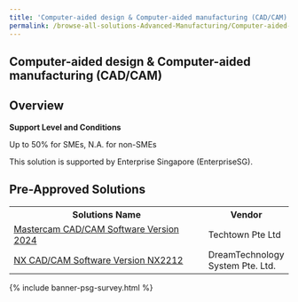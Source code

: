 ```yaml
---
title: 'Computer-aided design & Computer-aided manufacturing (CAD/CAM)'
permalink: /browse-all-solutions-Advanced-Manufacturing/Computer-aided-design-Computer-aided-manufacturing--CAD-CAM-
---
```


## Computer-aided design & Computer-aided manufacturing (CAD/CAM)
## Overview

**Support Level and Conditions**

Up to 50% for SMEs, N.A. for non-SMEs

This solution is supported by Enterprise Singapore (EnterpriseSG).

## Pre-Approved Solutions

<table>
<tr>
<th style='width: auto;'><b>Solutions Name</b></th>
<th style='width: 30%;'><b>Vendor</b></th>
</tr>
<tr>
<td><a href='/productivity-solutions-grant/solutionrepo/199601212E-Mstrcm-CADCAM-Softwr-v-2024-G' target='_blank'>Mastercam CAD/CAM Software Version 2024</a><br></td>
<td>Techtown Pte Ltd</td>
</tr>
<tr>
<td><a href='/productivity-solutions-grant/solutionrepo/201537419Z-NX-CADCAM-Softwr-v-NX2212-G' target='_blank'>NX CAD/CAM Software Version NX2212</a><br></td>
<td>DreamTechnology System Pte. Ltd.</td>
</tr>
</table>

{% include banner-psg-survey.html %}
